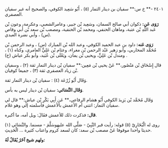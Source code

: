 ٢٤٠١ -** خ س:** سفيان بن دينار التمار (٥) ، أَبُو سَعِيد الكوفي، والصحيح أنه غير سفيان العصفري.

**رَوَى عَن:** ذكوان أبي صالح السمان، وسَعِيد بْن جبير، وعامرالشعبي، وعكرمة، وعون بْن عَبد اللَّهِ بْن عتبة، وماهان الحنفي، ومحمد بْن الحنفية، ومصعب بْن سعد بْن أَبي وقاص (س) ، وأبي نضرة العبدي.

**رَوَى عَنه:** داود بن عبد الحميد الكوفي، وعبد الله بْن المبارك (س) ، وعبد الرحمن بْن مُحَمَّد المحاربي، وأبو زهير عَبْد الرحمن بْن مغراء، وعثام بْن عَلِيٍّ العامري، وكناه (١) ، ومندل بْن عَلِيٍّ، ويحيى بْن يمان، ويَعْلَى بْن عُبَيد، وأبو بكر عياش (خ) .

قال إِسْحَاق بْن مَنْصُور،** عَنْ يحيى بْن مَعِين:** سفيان بْن دينار التمار ثقة (٢) ، وسفيان بْن زياد العصفري ثقة (٣) ، جميعا كوفيان.

وَقَال أَبُو زُرْعَة (٤) : سفيان بْن دينار التمار ثقة.

**وَقَال النَّسَائي:** سفيان بْن دينار ليس به بأس.

وَقَال مُحَمَّد بْن يَزِيدَ الكوفي أَبُو هشام الرفاعي،** عَن أَبِي بَكْرِ بْن عياش:** قال لي سفيان التمار: اتتني أم الأعمش بالأعمش فأسلمته إلي وهو غلام.

**قال:** فذكرت ذلك للأعمش فقَالَ: ويل أمه، ما أكبره.

روى له الْبُخَارِيّ (٥) قوله: رأيت قبر النَّبِيّ - صَلَّى الله عليهوسَلَّمَ - مسنما. والنَّسَائي (١) حديثا واحدا موقوفا عَنْ مصعب بْن سعد: كان لسعد كروم واعناب كثيرة ... الْحَدِيثِ.

**ولهم شيخ آخَرُ يُقَالُ لَهُ:**